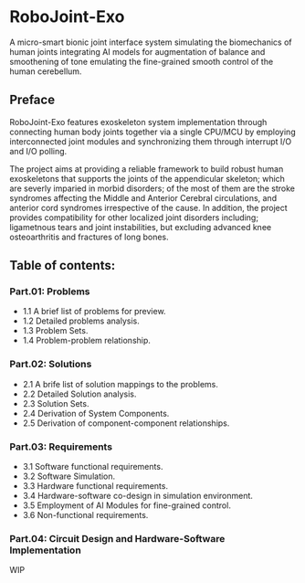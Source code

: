 # RoboJoint-Exo
A micro-smart bionic joint interface system simulating the biomechanics of human joints integrating AI models for augmentation of balance and smoothening of tone emulating the fine-grained smooth control of the human cerebellum.

## Preface
RoboJoint-Exo features exoskeleton system implementation through connecting human body joints together via a single CPU/MCU by employing interconnected joint modules and synchronizing them through interrupt I/O and I/O polling.

The project aims at providing a reliable framework to build robust human exoskeletons that supports the joints of the appendicular skeleton; which are severly imparied in morbid disorders; of the most of them are the stroke syndromes affecting the Middle and Anterior Cerebral circulations, and anterior cord syndromes irrespective of the cause. In addition, the project provides compatibility for other localized joint disorders including; ligametnous tears and joint instabilities, but excluding advanced knee osteoarthritis and fractures of long bones.


## Table of contents:
### Part.01: Problems 
  * 1.1 A brief list of problems for preview.
  * 1.2 Detailed problems analysis.
  * 1.3 Problem Sets.
  * 1.4 Problem-problem relationship.
### Part.02: Solutions
  * 2.1 A brife list of solution mappings to the problems.
  * 2.2 Detailed Solution analysis.
  * 2.3 Solution Sets.
  * 2.4 Derivation of System Components.
  * 2.5 Derivation of component-component relationships.
### Part.03: Requirements
  * 3.1 Software functional requirements.
  * 3.2 Software Simulation.
  * 3.3 Hardware functional requirements.
  * 3.4 Hardware-software co-design in simulation environment.
  * 3.5 Employment of AI Modules for fine-grained control.
  * 3.6 Non-functional requirements.
### Part.04: Circuit Design and Hardware-Software Implementation
WIP

